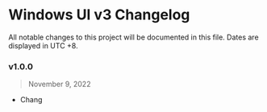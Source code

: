 # Windows UI v3 Changelog
All notable changes to this project will be documented in this file. Dates are displayed in UTC +8.

### v1.0.0
> November 9, 2022
- Chang